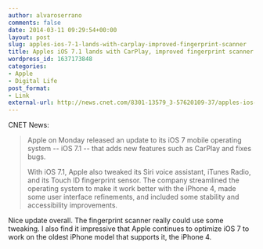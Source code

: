 ```yaml
---
author: alvaroserrano
comments: false
date: 2014-03-11 09:29:54+00:00
layout: post
slug: apples-ios-7-1-lands-with-carplay-improved-fingerprint-scanner
title: Apples iOS 7.1 lands with CarPlay, improved fingerprint scanner
wordpress_id: 1637173848
categories:
- Apple
- Digital Life
post_format:
- Link
external-url: http://news.cnet.com/8301-13579_3-57620109-37/apples-ios-7.1-lands-with-carplay-improved-fingerprint-scanner/
---
```


CNET News:


<blockquote>Apple on Monday released an update to its iOS 7 mobile operating system -- iOS 7.1 -- that adds new features such as CarPlay and fixes bugs.

With iOS 7.1, Apple also tweaked its Siri voice assistant, iTunes Radio, and its Touch ID fingerprint sensor. The company streamlined the operating system to make it work better with the iPhone 4, made some user interface refinements, and included some stability and accessibility improvements.</blockquote>



Nice update overall. The fingerprint scanner really could use some tweaking. I also find it impressive that Apple continues to optimize iOS 7 to work on the oldest iPhone model that supports it, the iPhone 4.
